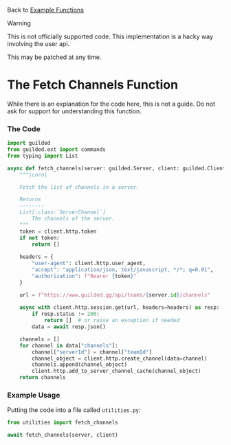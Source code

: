 Back to [Example Functions](https://github.com/YumYummity/Guilded-Bot-Template/blob/main/EXAMPLES/FUNCTIONS/FUNCTIONS.md)

> [!WARNING]
> This is not officially supported code. This implementation is a hacky way involving the user api.
>
> This may be patched at any time.

# The Fetch Channels Function
While there is an explanation for the code here, this is not a guide. Do not ask for support for understanding this function.

### The Code
```python
import guilded
from guilded.ext import commands
from typing import List

async def fetch_channels(server: guilded.Server, client: guilded.Client | commands.Bot) -> List[guilded.abc.ServerChannel]:
    """|coro|

    Fetch the list of channels in a server.

    Returns
    --------
    List[:class:`ServerChannel`]
        The channels of the server.
    """
    token = client.http.token
    if not token:
        return []
    
    headers = {
        "user-agent": client.http.user_agent,
        "accept": "application/json, text/javascript, */*; q=0.01",
        "authorization": f"Bearer {token}"
    }

    url = f"https://www.guilded.gg/api/teams/{server.id}/channels"
    
    async with client.http.session.get(url, headers=headers) as resp:
        if resp.status != 200:
            return []  # or raise an exception if needed
        data = await resp.json()

    channels = []
    for channel in data["channels"]:
        channel["serverId"] = channel["teamId"]
        channel_object = client.http.create_channel(data=channel)
        channels.append(channel_object)
        client.http.add_to_server_channel_cache(channel_object)
    return channels
```

### Example Usage
Putting the code into a file called `utilities.py`:
```python
from utilities import fetch_channels

await fetch_channels(server, client)
```
